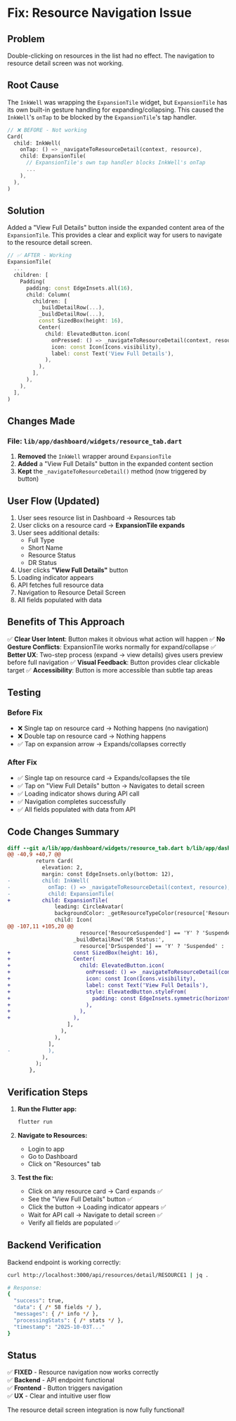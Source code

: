 # Fix: Resource Navigation Issue

## Problem
Double-clicking on resources in the list had no effect. The navigation to resource detail screen was not working.

## Root Cause
The `InkWell` was wrapping the `ExpansionTile` widget, but `ExpansionTile` has its own built-in gesture handling for expanding/collapsing. This caused the `InkWell`'s `onTap` to be blocked by the `ExpansionTile`'s tap handler.

```dart
// ❌ BEFORE - Not working
Card(
  child: InkWell(
    onTap: () => _navigateToResourceDetail(context, resource),
    child: ExpansionTile(
      // ExpansionTile's own tap handler blocks InkWell's onTap
      ...
    ),
  ),
)
```

## Solution
Added a "View Full Details" button inside the expanded content area of the `ExpansionTile`. This provides a clear and explicit way for users to navigate to the resource detail screen.

```dart
// ✅ AFTER - Working
ExpansionTile(
  ...
  children: [
    Padding(
      padding: const EdgeInsets.all(16),
      child: Column(
        children: [
          _buildDetailRow(...),
          _buildDetailRow(...),
          const SizedBox(height: 16),
          Center(
            child: ElevatedButton.icon(
              onPressed: () => _navigateToResourceDetail(context, resource),
              icon: const Icon(Icons.visibility),
              label: const Text('View Full Details'),
            ),
          ),
        ],
      ),
    ),
  ],
)
```

## Changes Made

### File: `lib/app/dashboard/widgets/resource_tab.dart`

1. **Removed** the `InkWell` wrapper around `ExpansionTile`
2. **Added** a "View Full Details" button in the expanded content section
3. **Kept** the `_navigateToResourceDetail()` method (now triggered by button)

## User Flow (Updated)

1. User sees resource list in Dashboard → Resources tab
2. User clicks on a resource card → **ExpansionTile expands**
3. User sees additional details:
   - Full Type
   - Short Name
   - Resource Status
   - DR Status
4. User clicks **"View Full Details"** button
5. Loading indicator appears
6. API fetches full resource data
7. Navigation to Resource Detail Screen
8. All fields populated with data

## Benefits of This Approach

✅ **Clear User Intent**: Button makes it obvious what action will happen
✅ **No Gesture Conflicts**: ExpansionTile works normally for expand/collapse
✅ **Better UX**: Two-step process (expand → view details) gives users preview before full navigation
✅ **Visual Feedback**: Button provides clear clickable target
✅ **Accessibility**: Button is more accessible than subtle tap areas

## Testing

### Before Fix
- ❌ Single tap on resource card → Nothing happens (no navigation)
- ❌ Double tap on resource card → Nothing happens
- ✅ Tap on expansion arrow → Expands/collapses correctly

### After Fix
- ✅ Single tap on resource card → Expands/collapses the tile
- ✅ Tap on "View Full Details" button → Navigates to detail screen
- ✅ Loading indicator shows during API call
- ✅ Navigation completes successfully
- ✅ All fields populated with data from API

## Code Changes Summary

```diff
diff --git a/lib/app/dashboard/widgets/resource_tab.dart b/lib/app/dashboard/widgets/resource_tab.dart
@@ -40,9 +40,7 @@
         return Card(
           elevation: 2,
           margin: const EdgeInsets.only(bottom: 12),
-          child: InkWell(
-            onTap: () => _navigateToResourceDetail(context, resource),
-            child: ExpansionTile(
+          child: ExpansionTile(
               leading: CircleAvatar(
               backgroundColor: _getResourceTypeColor(resource['ResourceType']),
               child: Icon(
@@ -107,11 +105,20 @@
                       resource['ResourceSuspended'] == 'Y' ? 'Suspended' : 'Active'),
                     _buildDetailRow('DR Status:', 
                       resource['DrSuspended'] == 'Y' ? 'Suspended' : 'Active'),
+                    const SizedBox(height: 16),
+                    Center(
+                      child: ElevatedButton.icon(
+                        onPressed: () => _navigateToResourceDetail(context, resource),
+                        icon: const Icon(Icons.visibility),
+                        label: const Text('View Full Details'),
+                        style: ElevatedButton.styleFrom(
+                          padding: const EdgeInsets.symmetric(horizontal: 24, vertical: 12),
+                        ),
+                      ),
+                    ),
                   ],
                 ),
               ),
             ],
-            ),
           ),
         );
       },
```

## Verification Steps

1. **Run the Flutter app:**
   ```bash
   flutter run
   ```

2. **Navigate to Resources:**
   - Login to app
   - Go to Dashboard
   - Click on "Resources" tab

3. **Test the fix:**
   - Click on any resource card → Card expands ✅
   - See the "View Full Details" button ✅
   - Click the button → Loading indicator appears ✅
   - Wait for API call → Navigate to detail screen ✅
   - Verify all fields are populated ✅

## Backend Verification

Backend endpoint is working correctly:
```bash
curl http://localhost:3000/api/resources/detail/RESOURCE1 | jq .

# Response:
{
  "success": true,
  "data": { /* 58 fields */ },
  "messages": { /* info */ },
  "processingStats": { /* stats */ },
  "timestamp": "2025-10-03T..."
}
```

## Status

✅ **FIXED** - Resource navigation now works correctly  
✅ **Backend** - API endpoint functional  
✅ **Frontend** - Button triggers navigation  
✅ **UX** - Clear and intuitive user flow  

The resource detail screen integration is now fully functional!
